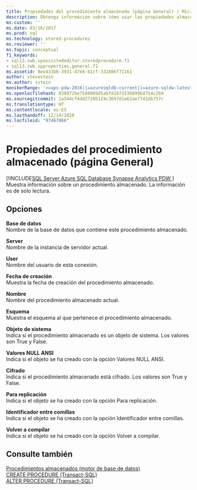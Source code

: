 ```yaml
---
title: Propiedades del procedimiento almacenado (página General) | Microsoft Docs
description: Obtenga información sobre cómo usar las propiedades almacenadas (página General) para ver información de solo lectura sobre un procedimiento almacenado.
ms.custom: ''
ms.date: 03/16/2017
ms.prod: sql
ms.technology: stored-procedures
ms.reviewer: ''
ms.topic: conceptual
f1_keywords:
- sql13.swb.spassistededitor.storedprocedure.f1
- sql13.swb.spproperties.general.f1
ms.assetid: 8ee433b6-3931-47e8-b1cf-332806f71161
author: stevestein
ms.author: sstein
monikerRange: '>=aps-pdw-2016||=azuresqldb-current||=azure-sqldw-latest||>=sql-server-2016||>=sql-server-linux-2017||=azuresqldb-mi-current'
ms.openlocfilehash: 838972be7586009d5abfd1b73536699b4754c2b9
ms.sourcegitcommit: 1a544cf4dd2720b124c3697d1e62ae7741db757c
ms.translationtype: HT
ms.contentlocale: es-ES
ms.lasthandoff: 12/14/2020
ms.locfileid: "97467066"
---
```

# <a name="stored-procedure-properties-general-page"></a>Propiedades del procedimiento almacenado (página General)
[!INCLUDE[SQL Server Azure SQL Database Synapse Analytics PDW ](../../includes/applies-to-version/sql-asdb-asdbmi-asa-pdw.md)]
  Muestra información sobre un procedimiento almacenado. La información es de solo lectura.  
  
## <a name="options"></a>Opciones  
 **Base de datos**  
 Nombre de la base de datos que contiene este procedimiento almacenado.  
  
 **Server**  
 Nombre de la instancia de servidor actual.  
  
 **User**  
 Nombre del usuario de esta conexión.  
  
 **Fecha de creación**  
 Muestra la fecha de creación del procedimiento almacenado.  
  
 **Nombre**  
 Nombre del procedimiento almacenado actual.  
  
 **Esquema**  
 Muestra el esquema al que pertenece el procedimiento almacenado.  
  
 **Objeto de sistema**  
 Indica si el procedimiento almacenado es un objeto de sistema. Los valores son True y False.  
  
 **Valores NULL ANSI**  
 Indica si el objeto se ha creado con la opción Valores NULL ANSI.  
  
 **Cifrado**  
 Indica si el procedimiento almacenado está cifrado. Los valores son True y False.  
  
 **Para replicación**  
 Indica si el objeto se ha creado con la opción Para replicación.  
  
 **Identificador entre comillas**  
 Indica si el objeto se ha creado con la opción Identificador entre comillas.  
  
 **Volver a compilar**  
 Indica si el objeto se ha creado con la opción Volver a compilar.  
  
## <a name="see-also"></a>Consulte también  
 [Procedimientos almacenados &#40;motor de base de datos&#41;](../../relational-databases/stored-procedures/stored-procedures-database-engine.md)   
 [CREATE PROCEDURE &#40;Transact-SQL&#41;](../../t-sql/statements/create-procedure-transact-sql.md)   
 [ALTER PROCEDURE &#40;Transact-SQL&#41;](../../t-sql/statements/alter-procedure-transact-sql.md)  
  
  
